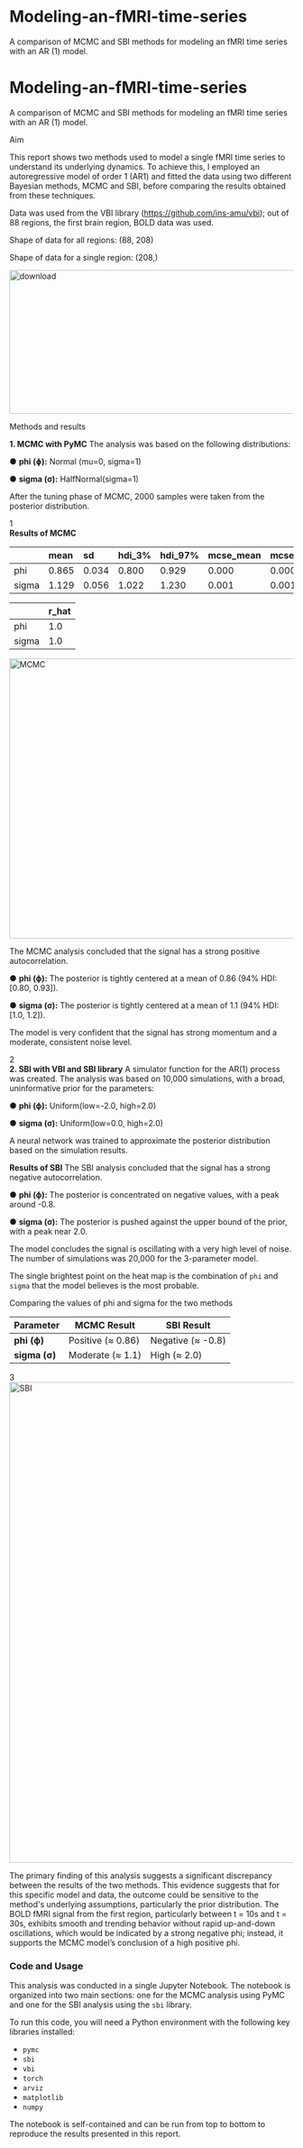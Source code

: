 # Modeling-an-fMRI-time-series

A comparison of MCMC and SBI methods for modeling an fMRI time series with an AR (1) model.

# Modeling-an-fMRI-time-series
A comparison of MCMC and SBI methods for modeling an fMRI time series with an AR (1) model.



Aim 

This report shows two methods used to model a single fMRI time series to understand its underlying dynamics. To achieve this, I employed an autoregressive model of order 1 (AR1) and fitted the data using two different Bayesian methods, MCMC and SBI, before comparing the results obtained from these techniques. 

Data was used from the VBI library (https://github.com/ins-amu/vbi); out of 88 regions, the first brain region, BOLD data was used. 

Shape of data for all regions: (88, 208) 

Shape of data for a single region: (208,) 



<img width="1012" height="255" alt="download" src="https://github.com/user-attachments/assets/2568810c-99a7-4933-8128-fc0057277a1c" />


Methods and results 

**1\. MCMC with PyMC** The analysis was based on the following distributions: 

● **phi (ɸ):** Normal (mu=0, sigma=1) 

● **sigma (**σ**):** HalfNormal(sigma=1) 

After the tuning phase of MCMC, 2000 samples were taken from the posterior distribution. 

1  
**Results of MCMC**

| | mean | sd | hdi_3% | hdi_97% | mcse_mean | mcse_sd | ess_bulk | ess_tail |
| :---- | :---- | :---- | :---- | :---- | :---- | :---- | :---- | :---- |
| phi | 0.865 | 0.034 | 0.800 | 0.929 | 0.000 | 0.000 | 8279.0 | 5832.0 |
| sigma | 1.129 | 0.056 | 1.022 | 1.230 | 0.001 | 0.001 | 8054.0 | 5622.0 |

| | r_hat |
| :---- | :---- |
| phi | 1.0 |
| sigma | 1.0 |

<img width="1175" height="497" alt="MCMC" src="https://github.com/user-attachments/assets/cbc33587-0b73-4e94-8290-d4358fba5e8b" />  


The MCMC analysis concluded that the signal has a strong positive autocorrelation. 

● **phi (**ϕ**):** The posterior is tightly centered at a mean of 0.86 (94% HDI: \[0.80, 0.93\]). 

● **sigma (**σ**):** The posterior is tightly centered at a mean of 1.1 (94% HDI: \[1.0, 1.2\]). 

The model is very confident that the signal has strong momentum and a moderate, consistent noise level. 


2  
**2\. SBI with VBI and SBI library** A simulator function for the AR(1) process was created. The analysis was based on 10,000 simulations, with a broad, uninformative prior for the parameters: 

● **phi (**ϕ**):** Uniform(low=-2.0, high=2.0) 

● **sigma (**σ**):** Uniform(low=0.0, high=2.0) 

A neural network was trained to approximate the posterior distribution based on the simulation results. 

**Results of SBI** The SBI analysis concluded that the signal has a strong negative autocorrelation. 

● **phi (**ϕ**):** The posterior is concentrated on negative values, with a peak around \-0.8. 

● **sigma (**σ**):** The posterior is pushed against the upper bound of the prior, with a peak near 2.0. 

The model concludes the signal is oscillating with a very high level of noise. The number of simulations was 20,000 for the 3-parameter model. 

The single brightest point on the heat map is the combination of `phi` and `sigma` that the model believes is the most probable. 

Comparing the values of phi and sigma for the two methods 

| Parameter  | MCMC Result  | SBI Result |
| ----- | ----- | ----- |
| **phi (**ϕ**)** | Positive (≈ 0.86)  | Negative (≈ \-0.8) |
| **sigma (**σ**)** | Moderate (≈ 1.1)  | High (≈ 2.0) |


3  
<img width="806" height="853" alt="SBI" src="https://github.com/user-attachments/assets/8fe3b545-4e3b-45b7-92b2-4cff35abbe73" />


The primary finding of this analysis suggests a significant discrepancy between the results of the two methods. This evidence suggests that for this specific model and data, the outcome could be sensitive to the method's underlying assumptions, particularly the prior distribution. The BOLD fMRI signal from the first region, particularly between t \= 10s and t \= 30s, exhibits smooth and trending behavior without rapid up-and-down oscillations, which would be indicated by a strong negative phi; instead, it supports the MCMC model’s conclusion of a high positive phi. 

### 

### 

### 

### **Code and Usage**

This analysis was conducted in a single Jupyter Notebook. The notebook is organized into two main sections: one for the MCMC analysis using PyMC and one for the SBI analysis using the `sbi` library.

To run this code, you will need a Python environment with the following key libraries installed:

* `pymc`  
* `sbi`  
* `vbi`  
* `torch`  
* `arviz`  
* `matplotlib`  
* `numpy`

The notebook is self-contained and can be run from top to bottom to reproduce the results presented in this report.
